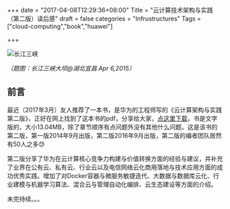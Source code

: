 +++
date = "2017-04-08T12:29:36+08:00"
Title = "云计算技术架构与实践（第二版）读后感"
draft = false
categories = "Infrustructures"
Tags = ["cloud-computing","book","huawei"]

+++

![长江三峡](http://olz1di9xf.bkt.clouddn.com/20150406003.jpg)

*（题图：长江三峡大坝@湖北宜昌 Apr 6,2015）*

## 前言

最近（2017年3月）友人推荐了一本书，是华为的工程师写的《云计算架构与实践第二版》，正好在网上找到了这本书的pdf，分享给大家，[点这里下载](http://olz1di9xf.bkt.clouddn.com/docs/%E4%BA%91%E8%AE%A1%E7%AE%97%E6%9E%B6%E6%9E%84%E6%8A%80%E6%9C%AF%E4%B8%8E%E5%AE%9E%E8%B7%B5%E7%AC%AC2%E7%89%88.pdf)，书是文字版的，大小13.04MB，除了章节顺序有点问题外没有其他什么问题。这是该书的第二版，第一版2014年9月出版，第二版2016年9月出版，第二版的编者团队居然有50人之多😓

第二版分享了华为在云计算核心竞争力构建与价值转换方面的经验与建议，并补充了业界在公有云、私有云、行业云以及电信网络云化商用落地与技术应用方面的成功优秀实践。增加了对Docker容器与微服务敏捷迭代、大数据与数据库云化、行业建模与机器学习算法、混合云与管理自动化编排、云生态建设等方面的介绍。

未完待续。。。

